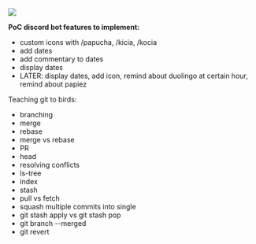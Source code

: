 <img src="src/main/resources/assets/borb.gif"/>

<b>PoC discord bot features to implement:</b>
- custom icons with /papucha, /kicia, /kocia
- add dates
- add commentary to dates
- display dates
- LATER: display dates, add icon, remind about duolingo at certain hour, remind about papiez


Teaching git to birds:
- branching
- merge
- rebase
- merge vs rebase
- PR 
- head
- resolving conflicts
- ls-tree
- index
- stash
- pull vs fetch
- squash multiple commits into single
- git stash apply vs git stash pop
- git branch --merged
- git revert